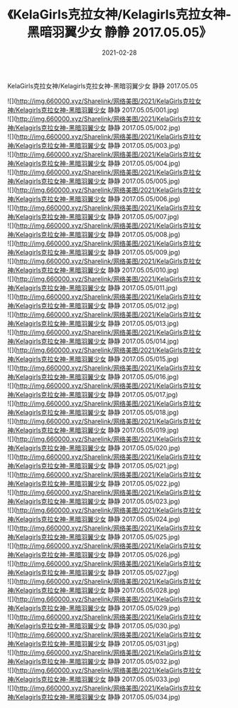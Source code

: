 ﻿---
layout: post
title:  《KelaGirls克拉女神/Kelagirls克拉女神-黑暗羽翼少女 静静 2017.05.05》
date:   2021-02-28
img: http://img.660000.xyz/Sharelink/网络美图/2021/KelaGirls克拉女神/Kelagirls克拉女神-黑暗羽翼少女 静静 2017.05.05/000.jpg
categories: [美女, 清纯, 唯美]
---

KelaGirls克拉女神/Kelagirls克拉女神-黑暗羽翼少女 静静 2017.05.05

 ![](http://img.660000.xyz/Sharelink/网络美图/2021/KelaGirls克拉女神/Kelagirls克拉女神-黑暗羽翼少女 静静 2017.05.05/001.jpg) <br>![](http://img.660000.xyz/Sharelink/网络美图/2021/KelaGirls克拉女神/Kelagirls克拉女神-黑暗羽翼少女 静静 2017.05.05/002.jpg) <br>![](http://img.660000.xyz/Sharelink/网络美图/2021/KelaGirls克拉女神/Kelagirls克拉女神-黑暗羽翼少女 静静 2017.05.05/003.jpg) <br>![](http://img.660000.xyz/Sharelink/网络美图/2021/KelaGirls克拉女神/Kelagirls克拉女神-黑暗羽翼少女 静静 2017.05.05/004.jpg) <br>![](http://img.660000.xyz/Sharelink/网络美图/2021/KelaGirls克拉女神/Kelagirls克拉女神-黑暗羽翼少女 静静 2017.05.05/005.jpg) <br>![](http://img.660000.xyz/Sharelink/网络美图/2021/KelaGirls克拉女神/Kelagirls克拉女神-黑暗羽翼少女 静静 2017.05.05/006.jpg) <br>![](http://img.660000.xyz/Sharelink/网络美图/2021/KelaGirls克拉女神/Kelagirls克拉女神-黑暗羽翼少女 静静 2017.05.05/007.jpg) <br>![](http://img.660000.xyz/Sharelink/网络美图/2021/KelaGirls克拉女神/Kelagirls克拉女神-黑暗羽翼少女 静静 2017.05.05/008.jpg) <br>![](http://img.660000.xyz/Sharelink/网络美图/2021/KelaGirls克拉女神/Kelagirls克拉女神-黑暗羽翼少女 静静 2017.05.05/009.jpg) <br>![](http://img.660000.xyz/Sharelink/网络美图/2021/KelaGirls克拉女神/Kelagirls克拉女神-黑暗羽翼少女 静静 2017.05.05/010.jpg) <br>![](http://img.660000.xyz/Sharelink/网络美图/2021/KelaGirls克拉女神/Kelagirls克拉女神-黑暗羽翼少女 静静 2017.05.05/011.jpg) <br>![](http://img.660000.xyz/Sharelink/网络美图/2021/KelaGirls克拉女神/Kelagirls克拉女神-黑暗羽翼少女 静静 2017.05.05/012.jpg) <br>![](http://img.660000.xyz/Sharelink/网络美图/2021/KelaGirls克拉女神/Kelagirls克拉女神-黑暗羽翼少女 静静 2017.05.05/013.jpg) <br>![](http://img.660000.xyz/Sharelink/网络美图/2021/KelaGirls克拉女神/Kelagirls克拉女神-黑暗羽翼少女 静静 2017.05.05/014.jpg) <br>![](http://img.660000.xyz/Sharelink/网络美图/2021/KelaGirls克拉女神/Kelagirls克拉女神-黑暗羽翼少女 静静 2017.05.05/015.jpg) <br>![](http://img.660000.xyz/Sharelink/网络美图/2021/KelaGirls克拉女神/Kelagirls克拉女神-黑暗羽翼少女 静静 2017.05.05/016.jpg) <br>![](http://img.660000.xyz/Sharelink/网络美图/2021/KelaGirls克拉女神/Kelagirls克拉女神-黑暗羽翼少女 静静 2017.05.05/017.jpg) <br>![](http://img.660000.xyz/Sharelink/网络美图/2021/KelaGirls克拉女神/Kelagirls克拉女神-黑暗羽翼少女 静静 2017.05.05/018.jpg) <br>![](http://img.660000.xyz/Sharelink/网络美图/2021/KelaGirls克拉女神/Kelagirls克拉女神-黑暗羽翼少女 静静 2017.05.05/019.jpg) <br>![](http://img.660000.xyz/Sharelink/网络美图/2021/KelaGirls克拉女神/Kelagirls克拉女神-黑暗羽翼少女 静静 2017.05.05/020.jpg) <br>![](http://img.660000.xyz/Sharelink/网络美图/2021/KelaGirls克拉女神/Kelagirls克拉女神-黑暗羽翼少女 静静 2017.05.05/021.jpg) <br>![](http://img.660000.xyz/Sharelink/网络美图/2021/KelaGirls克拉女神/Kelagirls克拉女神-黑暗羽翼少女 静静 2017.05.05/022.jpg) <br>![](http://img.660000.xyz/Sharelink/网络美图/2021/KelaGirls克拉女神/Kelagirls克拉女神-黑暗羽翼少女 静静 2017.05.05/023.jpg) <br>![](http://img.660000.xyz/Sharelink/网络美图/2021/KelaGirls克拉女神/Kelagirls克拉女神-黑暗羽翼少女 静静 2017.05.05/024.jpg) <br>![](http://img.660000.xyz/Sharelink/网络美图/2021/KelaGirls克拉女神/Kelagirls克拉女神-黑暗羽翼少女 静静 2017.05.05/025.jpg) <br>![](http://img.660000.xyz/Sharelink/网络美图/2021/KelaGirls克拉女神/Kelagirls克拉女神-黑暗羽翼少女 静静 2017.05.05/026.jpg) <br>![](http://img.660000.xyz/Sharelink/网络美图/2021/KelaGirls克拉女神/Kelagirls克拉女神-黑暗羽翼少女 静静 2017.05.05/027.jpg) <br>![](http://img.660000.xyz/Sharelink/网络美图/2021/KelaGirls克拉女神/Kelagirls克拉女神-黑暗羽翼少女 静静 2017.05.05/028.jpg) <br>![](http://img.660000.xyz/Sharelink/网络美图/2021/KelaGirls克拉女神/Kelagirls克拉女神-黑暗羽翼少女 静静 2017.05.05/029.jpg) <br>![](http://img.660000.xyz/Sharelink/网络美图/2021/KelaGirls克拉女神/Kelagirls克拉女神-黑暗羽翼少女 静静 2017.05.05/030.jpg) <br>![](http://img.660000.xyz/Sharelink/网络美图/2021/KelaGirls克拉女神/Kelagirls克拉女神-黑暗羽翼少女 静静 2017.05.05/031.jpg) <br>![](http://img.660000.xyz/Sharelink/网络美图/2021/KelaGirls克拉女神/Kelagirls克拉女神-黑暗羽翼少女 静静 2017.05.05/032.jpg) <br>![](http://img.660000.xyz/Sharelink/网络美图/2021/KelaGirls克拉女神/Kelagirls克拉女神-黑暗羽翼少女 静静 2017.05.05/033.jpg) <br>![](http://img.660000.xyz/Sharelink/网络美图/2021/KelaGirls克拉女神/Kelagirls克拉女神-黑暗羽翼少女 静静 2017.05.05/034.jpg) <br>